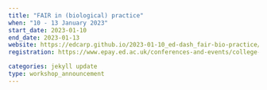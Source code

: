 ```yaml
---
title: "FAIR in (biological) practice"
when: "10 - 13 January 2023"
start_date: 2023-01-10
end_date: 2023-01-13
website: https://edcarp.github.io/2023-01-10_ed-dash_fair-bio-practice/
registration: https://www.epay.ed.ac.uk/conferences-and-events/college-of-medicine-and-veterinary-medicine/school-of-molecular-genetic-and-population-health-sciences/igc/fair-in-practice-jan-23

categories: jekyll update
type: workshop_announcement
---
```

